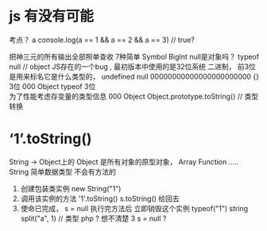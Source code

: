 # js 有没有可能
  考点？
 a
 console.log(a == 1 && a == 2 && a == 3) // true?

把神三元的所有输出全部照单查收
7种简单 Symbol BigInt
null是对象吗？  typeof  null   // object 
JS存在的一个bug , 最初版本中使用的是32位系统 
二进制， 前3位是用来标名它是什么类型的， 
undefined  null  00000000000000000000000
{}   3位  000 Object 
typeof 3位   
为了性能考虑存变量的类型信息  000 Object 
Object.prototype.toString() // 类型转换

# ‘1’.toString()
String -> Object上的 
Object 是所有对象的原型对象， Array Function ..... String 
简单数据类型  不会有方法的
1. 创建包装类实例  new String("1")
2. 调用该实例的方法  '1'.toString()   s.toString() 给回去
3. 使命已完成， s = null 执行完方法后 立即销毁这个实例
typeof("1")  string 
split("a", 1) // 类型 php 
? 想不清楚  3 s = null ? 